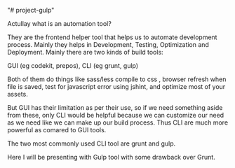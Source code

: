 "# project-gulp" 

Actullay what is an automation tool?

They are the frontend helper tool that helps us to automate development process.
Mainly they helps in Development, Testing, Optimization and Deployment.
Mainly there are two kinds of build tools:

GUI (eg codekit, prepos),
CLI (eg grunt, gulp)

Both of them do things like sass/less compile to css , browser refresh when file is saved, test for javascript error using jshint, and optimize most of your assets.

But GUI has their limitation as per their use, so if we need something aside from these, only CLI would be helpful because we can customize our need as we need like we can make up our build process. Thus CLI are much more powerful as comared to GUI tools.

The two most commonly used CLI tool are grunt and gulp.
  
  
Here I will be presenting with Gulp tool with some drawback over Grunt.





